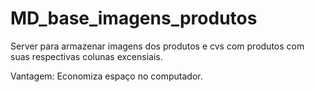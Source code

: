 # MD_base_imagens_produtos
Server para armazenar imagens dos produtos e cvs com produtos com suas respectivas colunas excensiais.

Vantagem: Economiza espaço no computador.
